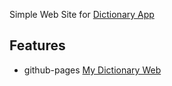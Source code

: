 Simple Web Site for [Dictionary App](https://github.com/dchproject/Dictionary-App-iOS)
## Features
- github-pages [My Dictionary Web](https://dchproject.github.io/MyDictionary_Web/)
